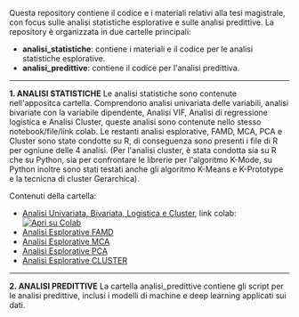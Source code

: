Questa repository contiene il codice e i materiali relativi alla tesi magistrale, con focus sulle analisi statistiche esplorative e sulle analisi predittive. La repository è organizzata in due cartelle principali:

- **analisi_statistiche**: contiene i materiali e il codice per le analisi statistiche esplorative.
- **analisi_predittive**: contiene il codice per l'analisi predittiva.

____________

**1. ANALISI STATISTICHE**
Le analisi statistiche sono contenute nell'appositca cartella. Comprendono analisi univariata delle variabili, analisi bivariate con la variabile dipendente, Analisi VIF, Analisi di regressione logistica e Analisi Cluster, queste analisi sono contenute nello stesso notebook/file/link colab. Le restanti analisi esplorative, FAMD, MCA, PCA e Cluster sono state condotte su R, di conseguenza sono presenti i file di R per ogniune delle 4 analisi. 
(Per l'analisi cluster, è stata condotta sia su R che su Python, sia per confrontare le librerie per l'algoritmo K-Mode, su Python inoltre sono stati testati anche gli algoritmo K-Means e K-Prototype e la tecnicna di cluster Gerarchica).

Contenuti della cartella:
- [Analisi Univariata, Bivariata, Logistica e Cluster](Analisi_Statistiche/Analisi_univariata,_bivariata,_logistica_e_cluster.ipynb),   link colab: [![Apri su Colab](https://colab.research.google.com/assets/colab-badge.svg)](https://colab.research.google.com/drive/1bPEGyp3IGkF0hbej1MXPqgE-6VONrB5h?usp=sharing)
- [Analisi Esplorative FAMD](Analisi_Statistiche/Analisi_Esplorative_FAMD.R)
- [Analisi Esplorative MCA](Analisi_Statistiche/Analisi_Esplorative_MCA.R)
- [Analisi Esplorative PCA](Analisi_Statistiche/Analisi_Esplorative_PCA.R)
- [Analisi Esplorative CLUSTER](Analisi_Statistiche/Analisi_Esplorative_CLUSTER.R)

____________

**2. ANALISI PREDITTIVE**
La cartella analisi_predittive contiene gli script per le analisi predittive, inclusi i modelli di machine e deep learning applicati sui dati.

